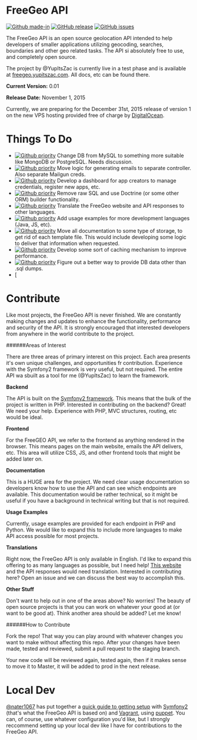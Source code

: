 FreeGeo API
===

[![Github made-in](https://img.shields.io/badge/Made_In-Berlin-green.svg)](#) [![GitHub release](https://img.shields.io/github/release/qubyte/rubidium.svg)](#) [![GitHub issues](https://img.shields.io/github/issues/badges/shields.svg)]()

The FreeGeo API is an open source geolocation API intended to help developers of smaller applications utilizing geocoding, searches, boundaries and other geo related tasks. The API si absolutely free to use, and completely open source. 

The project by @YupItsZac is currently live in a test phase and is available at [freegeo.yupitszac.com](http://freegeo.yupitszac.com). All docs, etc can be found there.

**Current Version:** 0.01

**Release Date:** November 1, 2015

Currently, we are preparing for the December 31st, 2015 release of version 1 on the new VPS hosting provided free of charge by [DigitalOcean](http://www.digitalocean.com).


Things To Do
===

- [![Github priority](https://img.shields.io/badge/Priority-HIGH-red.svg)](#) Change DB from MySQL to something more suitable like MongoDB or PostgreSQL. Needs discussion.
- [![Github priority](https://img.shields.io/badge/Priority-HIGH-red.svg)](#) Move logic for generating emails to separate controller. Also separate Mailgun creds.
- [![Github priority](https://img.shields.io/badge/Priority-HIGH-red.svg)](#) Develop a dashboard for app creators to manage credentials, register new apps, etc.
- [![Github priority](https://img.shields.io/badge/Priority-HIGH-red.svg)](#) Remove raw SQL and use Doctrine (or some other ORM) builder functionality.
- [![Github priority](https://img.shields.io/badge/Priority-MEDIUM-orange.svg)](#) Translate the FreeGeo website and API responses to other languages.
- [![Github priority](https://img.shields.io/badge/Priority-MEDIUM-orange.svg)](#) Add usage examples for more development languages (Java, JS, etc).
- [![Github priority](https://img.shields.io/badge/Priority-MEDIUM-orange.svg)](#) Move all documentation to some type of storage, to get rid of each template file. This would include developing some logic to deliver that information when requested.
- [![Github priority](https://img.shields.io/badge/Priority-LOW-green.svg)](#) Develop some sort of caching mechanism to improve performance.
- [![Github priority](https://img.shields.io/badge/Priority-LOW-green.svg)](#) Figure out a better way to provide DB data other than .sql dumps.
- [

Contribute
===

Like most projects, the FreeGeo API is never finished. We are constantly making changes and updates to enhance the functionality, performance and security of the API. It is strongly encouraged that interested developers from anywhere in the world contribute to the project. 

######Areas of Interest

There are three areas of primary interest on this project. Each area presents it's own unique challenges, and opportunities fr contribution. Experience with the Symfony2 framework is very useful, but not required. The entire API wa sbuilt as a tool for me (@YupItsZac) to learn the framework. 

**Backend** 

The API is built on the [Symfony2 framework](https://symfony.com/doc/current/index.html). This means that the bulk of the project is written in PHP. Interested in contributing on the backend? Great! We need your help. Experience with PHP, MVC structures, routing, etc would be ideal.

**Frontend**

For the FreeGEO API, we refer to the frontend as anything rendered in the browser. This means pages on the main website, emails the API delivers, etc. This area will utilize CSS, JS, and other frontend tools that might be added later on. 

**Documentation**

This is a HUGE area for the project. We need clear usage documentation so developers know how to use the API and can see which endpoints are available. This documentation would be rather technical, so it might be useful if you have a background in technical writing but that is not required. 

**Usage Examples**

Currently, usage examples are provided for each endpoint in PHP and Python. We would like to expand this to include more languages to make API access possible for most projects. 

**Translations**

Right now, the FreeGeo API is only available in English. I'd like to expand this offering to as many languages as possible, but I need help! [This website](http://freegeo.yupitszac.com) and the API responses would need translation. Interested in contributing here? Open an issue and we can discuss the best way to accomplish this.


**Other Stuff**

Don't want to help out in one of the areas above? No worries! The beauty of open source projects is that you can work on whatever your good at (or want to be good at). Think another area should be added? Let me know!


######How to Contribute

Fork the repo! That way you can play around with whatever changes you want to make without affecting this repo. After your changes have been made, tested and reviewed, submit a pull request to the staging branch. 

Your new code will be reviewed again, tested again, then if it makes sense to move it to Master, it will be added to prod in the next release.

Local Dev
===

[@nater1067](http://github.com/nater1067) has put together a [quick guide to getting setup](http://nater1067.github.io/blog/2014/08/25/spinning-up-symfony-2-development-environments-with-vagrant/) with [Symfony2](https://symfony.com/doc/current/index.html) (that's what the FreeGeo API is based on) and [Vagrant](http://www.vagrantup.com), using [puppet](https://puppetlabs.com/puppet/). You can, of course, use whatever configuration you'd like, but I strongly reccommend setting up your local dev like I have for contributions to the FreeGeo API. 






